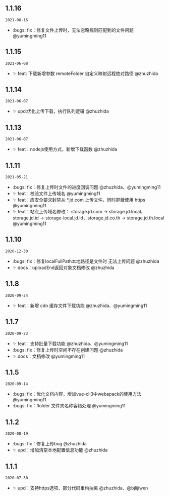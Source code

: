 ## 1.1.16

`2021-08-16`

* :bugs: fix：修复文件上传时，无法忽略规则匹配到的文件问题 @yumingming11
## 1.1.15

`2021-06-08`

* :sparkles: feat: 下载新增参数 remoteFolder 自定义映射远程绝对路径  @zhuzhida
## 1.1.14

`2021-06-07`

* :sparkles: upd:优化上传下载，执行队列逻辑 @zhuzhida
## 1.1.13

`2021-06-07`

* :sparkles: feat：nodejs使用方式，新增下载函数 @zhuzhida
## 1.1.11

`2021-05-21`

* :bugs: fix：修复上传时文件的进度回调问题 @zhuzhida、@yumingming11
* :sparkles: feat：校验文件上传域名 @yumingming11
* :sparkles: feat：应安全要求封禁从 *.jd.com 上传文件，同时屏蔽使用 https @yumingming11
* :sparkles: feat：站点上传域名修改： storage.jd.com -> storage.jd.local，storage.jd.id -> storage-local.jd.id，storage.jd.co.th -> storage.jd.th.local @yumingming11

## 1.1.10

`2020-12-30`

* :bugs: fix：修复localFullPath本地路径是文件时 无法上传问题 @zhuzhida
* :sparkles: docs：uploadEnd返回对象文档修改 @zhuzhida

## 1.1.8

`2020-09-24`

* :sparkles: feat：新增 cdn 缓存文件下载功能 @zhuzhida、@yumingming11

## 1.1.7

`2020-09-23`

* :sparkles: feat：支持批量下载功能 @zhuzhida、@yumingming11
* :bugs: fix：修复上传时空间不存在创建问题 @zhuzhida
* :sparkles: docs：文档修改 @yumingming11

## 1.1.5

`2020-09-14`

* :bugs: fix：优化文档内容，增加vue-cli3中webapack的使用方法 @yumingming11
* :bugs: fix：flolder 文件夹名称容错处理 @yumingming11

## 1.1.2

`2020-08-19`

* :bugs: fix：修复上传bug @zhuzhida
* :sparkles: upd：增加清空本地配置信息功能 @zhuzhida

## 1.1.1

`2020-07-30`

* :sparkles: upd：支持https选项、部分代码重构抽离 @zhuzhida、@bjlijiwen
